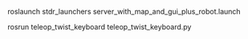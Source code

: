 roslaunch stdr_launchers server_with_map_and_gui_plus_robot.launch

rosrun teleop_twist_keyboard teleop_twist_keyboard.py
